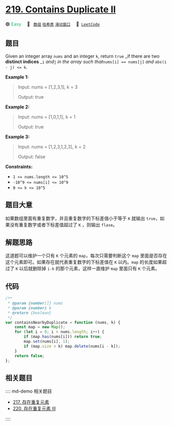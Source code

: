 # [219. Contains Duplicate II](https://leetcode.com/problems/contains-duplicate-ii/)

🟢 <font color=#15bd66>Easy</font>&emsp; 🔖&ensp; [`数组`](/leetcode/outline/tag/array.md) [`哈希表`](/leetcode/outline/tag/hash-table.md) [`滑动窗口`](/leetcode/outline/tag/sliding-window.md)&emsp; 🔗&ensp;[`LeetCode`](https://leetcode.com/problems/contains-duplicate-ii/)

## 题目

Given an integer array `nums` and an integer `k`, return `true` _if there are
two **distinct indices** _`i` _and_`j` _in the array such that_`nums[i] == nums[j]` _and_ `abs(i - j) <= k`.

**Example 1:**

> Input: nums = [1,2,3,1], k = 3
>
> Output: true

**Example 2:**

> Input: nums = [1,0,1,1], k = 1
>
> Output: true

**Example 3:**

> Input: nums = [1,2,3,1,2,3], k = 2
>
> Output: false

**Constraints:**

- `1 <= nums.length <= 10^5`
- `-10^9 <= nums[i] <= 10^9`
- `0 <= k <= 10^5`

## 题目大意

如果数组里面有重复数字，并且重复数字的下标差值小于等于 `K` 就输出 `true`，如果没有重复数字或者下标差值超过了 `K` ，则输出 `flase`。

## 解题思路

这道题可以维护一个只有 `K` 个元素的 `map`，每次只需要判断这个 `map` 里面是否存在这个元素即可。如果存在就代表重复数字的下标差值在 `K` 以内。`map` 的长度如果超过了 `K` 以后就删除掉 `i-k` 的那个元素，这样一直维护 `map` 里面只有 `K` 个元素。

## 代码

```javascript
/**
 * @param {number[]} nums
 * @param {number} k
 * @return {boolean}
 */
var containsNearbyDuplicate = function (nums, k) {
	const map = new Map();
	for (let i = 0; i < nums.length; i++) {
		if (map.has(nums[i])) return true;
		map.set(nums[i], 1);
		if (map.size > k) map.delete(nums[i - k]);
	}
	return false;
};
```

## 相关题目

:::: md-demo 相关题目

- [217. 存在重复元素](./0217.md)
- [220. 存在重复元素 III](https://leetcode.com/problems/contains-duplicate-iii)

::::
